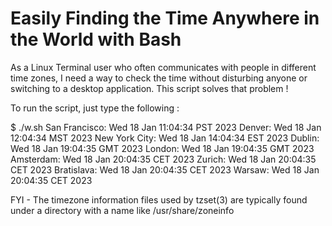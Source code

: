 # Easily Finding the Time Anywhere in the World with Bash

As a Linux Terminal user who often communicates with people in different time zones, I need a way to check the time without disturbing anyone or switching to a desktop application. This script solves that problem !

To run the script, just type the following :

$ ./w.sh
San Francisco:       Wed 18 Jan 11:04:34 PST 2023
Denver:              Wed 18 Jan 12:04:34 MST 2023
New York City:       Wed 18 Jan 14:04:34 EST 2023
Dublin:              Wed 18 Jan 19:04:35 GMT 2023
London:              Wed 18 Jan 19:04:35 GMT 2023
Amsterdam:           Wed 18 Jan 20:04:35 CET 2023
Zurich:              Wed 18 Jan 20:04:35 CET 2023
Bratislava:          Wed 18 Jan 20:04:35 CET 2023
Warsaw:              Wed 18 Jan 20:04:35 CET 2023

FYI - The timezone information files used by tzset(3) are typically found under a directory with a name like /usr/share/zoneinfo
